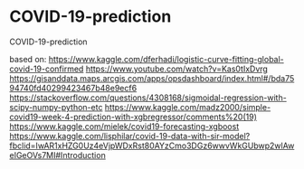 # COVID-19-prediction
COVID-19-prediction

based on:
https://www.kaggle.com/dferhadi/logistic-curve-fitting-global-covid-19-confirmed
https://www.youtube.com/watch?v=Kas0tIxDvrg
https://gisanddata.maps.arcgis.com/apps/opsdashboard/index.html#/bda7594740fd40299423467b48e9ecf6
https://stackoverflow.com/questions/4308168/sigmoidal-regression-with-scipy-numpy-python-etc
https://www.kaggle.com/madz2000/simple-covid19-week-4-prediction-with-xgbregressor/comments%20(19)
https://www.kaggle.com/mielek/covid19-forecasting-xgboost
https://www.kaggle.com/lisphilar/covid-19-data-with-sir-model?fbclid=IwAR1xHZG0Uz4eVjpWDxRst80AYzCmo3DGz6wwvWkGUbwp2wlAweIGeOVs7MI#Introduction
